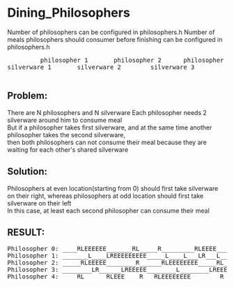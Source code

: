 # Dining_Philosophers
Number of philosophers can be configured in philosophers.h
Number of meals philosophers should consumer before finishing can be configured in philosophers.h

<pre>
         philosopher 1       philosopher 2      philosopher 3 ...  
silverware 1       silverware 2        silverware 3              ...

</pre>

## Problem:  
There are N philosophers and N silverware
Each philosopher needs 2 silverware around him to consume meal  
But if a philosopher takes first silverware, and at the same time
another philosopher takes the second silverware,   
then both philosophers can not consume their meal because they are waiting for each other's
shared silverware

## Solution:  
Philosophers at even location(starting from 0) should first take
silverware on their right, whereas philosophers at odd location 
should first take silverware on their left  
In this case, at least each second philosopher can consume their meal

## RESULT:  
<pre>
Philosopher 0: ____RLEEEEEE_______RL_____R_________RLEEEE____RLEEEEEEEEE
Philosopher 1: _______L____LREEEEEEEEE_____L____L___LR___L_______LR_____L____LREEEEEEE_____LREEEEEEE
Philosopher 2: _____RLEEEEE________R______RLEEEEEEEE_____RL________RLEEEE
Philosopher 3: ________LR______LREEEEE________L________LREEEEE______LR______LREEEEE
Philosopher 4: ____RL______RLEEE____R___RLEEEEEEEE________R___RL_____RL________R_______RLEEEEEEEEE
</pre>

